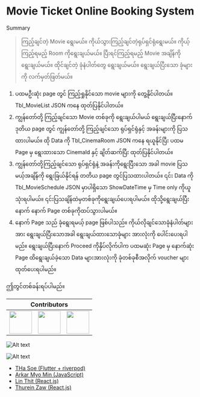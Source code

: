 # Movie Ticket Online Booking System

Summary
>ကြည့်ချင်တဲ့ Movie ရွေးမယ်။ ကိုယ်သွားကြည့်ချင်တဲ့ရုပ်ရှင်ရုံရွေးမယ်။ ကိုယ့်ကြည့်ရမည့် Room ကိုရွေးချယ်မယ်။ ပြီးရင်ကြည့်ရမည့် Movie အချိန်ကိုရွေးချယ်မယ်။ ထိုင်ချင်တဲ့ ခုံနံပါတ်တွေ ရွေးချယ်မယ်။ ရွေးချယ်ပြီးသော ခုံများကို လက်မှတ်ဖြတ်မယ်။

1. ပထမဦးဆုံး page တွင် ကြည့်ရှုနိုင်သော movie များကို တွေ့နိုင်ပါတယ်။
Tbl_MovieList JSON ကနေ ထုတ်ပြနိုင်ပါတယ်။
2. ကျွန်တော်တို့ ကြည့်ချင်သော
Movie တစ်ခုကို ရွေးချယ်ပါမယ် ရွေးချယ်ပြီးနောက် ဒုတိယ page တွင် ကျွန်တော်တို့ ကြည့်ချင်သော ရုပ်ရှင်ရုံနှင့် အခန်းများကို ပြသထားပါမယ်။
ထို Data ကို Tbl_CinemaRoom JSON ကနေ ရယူနိုင်ပြီး ပထမ Page မှ ရွေးထားသော CinemaId နှင့် ချိတ်ဆက်ပြီး ထုတ်ပြနိုင်ပါတယ်။
3. ကျွန်တော်တို့ကြည့်ချင်သော ရုပ်ရှင်ရုံနဲ့ အခန်းကိုရွေးပြီးသော အခါ movie ပြသမယ့်အချိန်ကို ရွေးခြယ်နိုင်ရန် တတိယ page တွင်ပြသထားပါတယ်။
၎င်း Data ကို Tbl_MovieSchedule JSON မှာပါရှိသော ShowDateTime မှ Time only ကိုယူသုံးရပါမယ်။
၎င်းပြသချိန်ထဲမှတစ်ခုကိုရွေးချယ်ပေးရပါမယ်။ ထိုသို့ရွေးချယ်ပြီးနောက် နောက် Page တစ်ခုကိုထပ်သွားပါမယ်။
4. နောက် Page သည် ခုံရွေးရမယ့် page ဖြစ်ပါသည်။ ကိုယ်လိုချင်သောခုံနံပါတ်များအား ရွေးချယ်ပြီးသောအခါ ရွေးချယ်ထားသောခုံများ အားလုံးကို ပေါင်းပေးရပါမည်။ ရွေးချယ်ပြီးနောက် Proceed ကိုနှိပ်လိုက်ပါက ပထမဆုံး Page မှ နောက်ဆုံး Page ထိ‌ရွေးချယ်ခဲ့သော Data များအားလုံးကို ခုံတစ်ခုစီအလိုက် voucher များထုတ်ပေးရပါမည်။

ဤတွင်တစ်ခန်းရပ်ပါမည်။

<table>
 <thead>
  <tr>
   <th colspan="3">Contributors</th>
  </tr>
 </thead>
    <tbody>
        <tr>
            <td><a href="https://github.com/sannlynnhtun-coding"><img src="https://github.com/sannlynnhtun-coding.png" width="60px;"/></a></td>
            <td><a href="https://github.com/mgchit-coding"><img src="https://github.com/mgchit-coding.png" width="60px;"/></a></td>
            <td><a href="https://github.com/dabria2004"><img src="https://github.com/dabria2004.png" width="60px;"/></a></td>
        </tr>
    </tbody>
</table>
 
![Alt text](https://raw.githubusercontent.com/sannlynnhtun-coding/Movie-Ticket-Online-Booking-System/main/MovieTicketOnlineBookingSystemFlow.jpg)

![Alt text](https://raw.githubusercontent.com/sannlynnhtun-coding/Movie-Ticket-Online-Booking-System/main/MovieTicketOnlineBookingSystemMindMap.png)
- [THa Soe (Flutter + riverpod)](https://github.com/THaSoe/movie_app)
- [Arkar Myo Min (JavaScript)](https://github.com/akmm-dev/cinema-ticket-online-booking)
- [Lin Thit (React.js)](https://github.com/LinThit27/MovieTicketProject)
- [Thurein Zaw (React.js)](https://github.com/mhkhizil/ticketingSystem)
